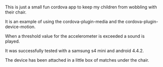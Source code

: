 This is just a small fun cordova app to keep my children from wobbling with their chair.

It is an example of using the cordova-plugin-media and the cordova-plugin-device-motion.

When a threshold value for the accelerometer is exceeded a sound is played.

It was successfully tested with a samsung s4 mini and android 4.4.2.

The device has been attached in a little box of matches under the chair.